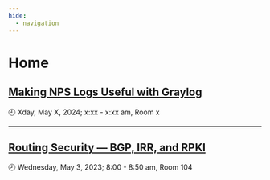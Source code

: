 ```yaml
---
hide:
  - navigation
---
```


# Home

## [Making NPS Logs Useful with Graylog](graylog/index.md)
:clock9: Xday, May X, 2024; x:xx - x:xx am, Room x

---

## [Routing Security — BGP, IRR, and RPKI](2023/routing-security/index.md)
:clock8: Wednesday, May 3, 2023; 8:00 - 8:50 am, Room 104